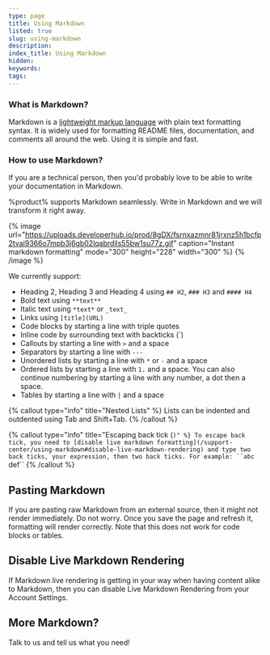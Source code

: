 ```yaml
---
type: page
title: Using Markdown
listed: true
slug: using-markdown
description: 
index_title: Using Markdown
hidden: 
keywords: 
tags: 
---
```


### What is Markdown?

Markdown is a [lightweight markup language](https://en.wikipedia.org/wiki/Lightweight_markup_language) with plain text formatting syntax. It is widely used for formatting README files, documentation, and comments all around the web. Using it is simple and fast.

### How to use Markdown?

If you are a technical person, then you'd probably love to be able to write your documentation in Markdown.

%product% supports Markdown seamlessly. Write in Markdown and we will transform it right away.

{% image url="https://uploads.developerhub.io/prod/8gDX/fsrnxazmnr81jrxnz5h1bcfp2tvai9366o7mpb3j6gb02lqabrdils55bw1su77z.gif" caption="Instant markdown formatting" mode="300" height="228" width="300" %}
{% /image %}

We currently support:

- Heading 2, Heading 3 and Heading 4 using `## H2`, `### H3` and `#### H4`
- Bold text using `**text**`
- Italic text using `*text*` or `_text_`
- Links using `[title](URL)`
- Code blocks by starting a line with triple quotes
- Inline code by surrounding text with backticks (`)
- Callouts by starting a line with `>` and a space
- Separators by starting a line with `---`
- Unordered lists by starting a line with `*` or `-` and a space
- Ordered lists by starting a line with `1.` and a space. You can also continue numbering by starting a line with any number, a dot then a space.
- Tables by starting a line with `|` and a space

{% callout type="info" title="Nested Lists" %}
Lists can be indented and outdented using Tab and Shift+Tab.
{% /callout %}

{% callout type="info" title="Escaping back tick (`)" %}
To escape back tick, you need to [disable live markdown formatting](/support-center/using-markdown#disable-live-markdown-rendering) and type two back ticks, your expression, then two back ticks. For example: ``abc ` def``
{% /callout %}

## Pasting Markdown

If you are pasting raw Markdown from an external source, then it might not render immediately. Do not worry. Once you save the page and refresh it, formatting will render correctly. Note that this does not work for code blocks or tables.

## Disable Live Markdown Rendering

If Markdown live rendering is getting in your way when having content alike to Markdown, then you can disable Live Markdown Rendering from your Account Settings.

## More Markdown?

Talk to us and tell us what you need!